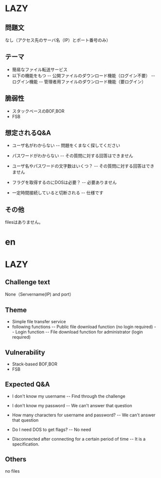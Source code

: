 # LAZY

## 問題文

なし（アクセス先のサーバ名（IP）とポート番号のみ）


## テーマ

- 簡易なファイル転送サービス
- 以下の機能をもつ
-- 公開ファイルのダウンロード機能（ログイン不要）
-- ログイン機能
-- 管理者用ファイルのダウンロード機能（要ログイン）

## 脆弱性

- スタックベースのBOF,BOR
- FSB

## 想定されるQ&A

- ユーザ名がわからない
-- 問題をくまなく探してください

- パスワードがわからない
-- その質問に対する回答はできません

- ユーザ名やパスワードの文字数はいくつ？
-- その質問に対する回答はできません

- フラグを取得するのにDOSは必要？
-- 必要ありません

- 一定時間接続していると切断される
-- 仕様です



## その他

filesはありません。


# en
# LAZY

## Challenge text

None（Servername(IP) and port）


## Theme

- Simple file transfer service
- following functions
-- Public file download function (no login required)
-- Login function
-- File download function for administrator (login required)

## Vulnerability

- Stack-based BOF,BOR
- FSB

## Expected Q&A

- I don't know my username
-- Find through the challenge

- I don't know my password
-- We can't answer that question

- How many characters for username and password?
-- We can't answer that question

- Do I need DOS to get flags?
-- No need

- Disconnected after connecting for a certain period of time
-- It is a specification.



## Others

no files
